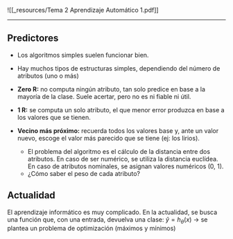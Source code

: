 ![[_resources/Tema 2 Aprendizaje Automático 1.pdf]]

---
## Predictores
- Los algoritmos simples suelen funcionar bien.
- Hay muchos tipos de estructuras simples, dependiendo del número de atributos (uno o más)

- **Zero R:** no computa ningún atributo, tan solo predice en base a la mayoría de la clase. Suele acertar, pero no es ni fiable ni útil.
- **1 R:** se computa un solo atributo, el que menor error produzca en base a los valores que se tienen.
- **Vecino más próximo:** recuerda todos los valores base y, ante un valor nuevo, escoge el valor más parecido que se tiene (ej: los lirios).
	- El problema del algoritmo es el cálculo de la distancia entre dos atributos. En caso de ser numérico, se utiliza la distancia euclídea. En caso de atributos nominales, se asignan valores numéricos (0, 1).
	- ¿Cómo saber el peso de cada atributo?

## Actualidad
El aprendizaje informático es muy complicado. En la actualidad, se busca una función que, con una entrada, devuelva una clase: $ŷ=h_\theta(x)$ → se plantea un problema de optimización (máximos y mínimos)